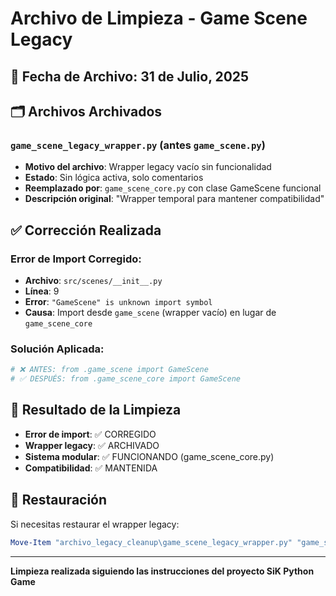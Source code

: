 # Archivo de Limpieza - Game Scene Legacy

## 📅 Fecha de Archivo: 31 de Julio, 2025

## 🗂️ Archivos Archivados

### `game_scene_legacy_wrapper.py` (antes `game_scene.py`)
- **Motivo del archivo**: Wrapper legacy vacío sin funcionalidad
- **Estado**: Sin lógica activa, solo comentarios
- **Reemplazado por**: `game_scene_core.py` con clase GameScene funcional
- **Descripción original**: "Wrapper temporal para mantener compatibilidad"

## ✅ Corrección Realizada

### **Error de Import Corregido**:
- **Archivo**: `src/scenes/__init__.py`
- **Línea**: 9
- **Error**: `"GameScene" is unknown import symbol`
- **Causa**: Import desde `game_scene` (wrapper vacío) en lugar de `game_scene_core`

### **Solución Aplicada**:
```python
# ❌ ANTES: from .game_scene import GameScene
# ✅ DESPUÉS: from .game_scene_core import GameScene
```

## 🎯 Resultado de la Limpieza

- **Error de import**: ✅ CORREGIDO
- **Wrapper legacy**: ✅ ARCHIVADO
- **Sistema modular**: ✅ FUNCIONANDO (game_scene_core.py)
- **Compatibilidad**: ✅ MANTENIDA

## 🔄 Restauración

Si necesitas restaurar el wrapper legacy:
```powershell
Move-Item "archivo_legacy_cleanup\game_scene_legacy_wrapper.py" "game_scene.py"
```

---
**Limpieza realizada siguiendo las instrucciones del proyecto SiK Python Game**
